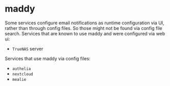 # maddy

Some services configure email notifications as runtime configuration via UI,
rather than through config files. So those might not be found via config file
search. Services that are known to use maddy and were configured via web ui:

- `TrueNAS` server

Services that use maddy via config files:

- `authelia`
- `nextcloud`
- `mealie`
